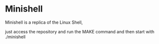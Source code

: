 # Minishell

Minishell is a replica of the Linux Shell,

just access the repository and run the MAKE command and then start with ./minishell
